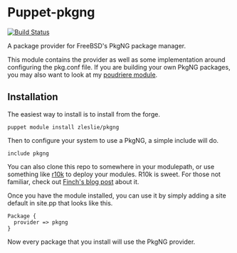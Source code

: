 Puppet-pkgng
===

[![Build Status](https://travis-ci.org/xaque208/puppet-pkgng.png)](https://travis-ci.org/xaque208/puppet-pkgng)


A package provider for FreeBSD's PkgNG package manager.

This module contains the provider as well as some implementation around
configuring the pkg.conf file.  If you are building your own PkgNG packages,
you may also want to look at my [poudriere
module](https://github.com/xaque208/puppet-poudriere).

## Installation

The easiest way to install is to install from the forge.

    puppet module install zleslie/pkgng

Then to configure your system to use a PkgNG, a simple include will do.

    include pkgng

You can also clone this repo to somewhere in your modulepath, or use something
like [r10k](https://github.com/adrienthebo/r10k) to deploy your modules.  R10k
is sweet.  For those not familiar, check out [Finch's blog
post](http://somethingsinistral.net/blog/rethinking-puppet-deployment/) about
it.

Once you have the module installed, you can use it by simply adding a site
default in site.pp that looks like this.

    Package {
      provider => pkgng
    }

Now every package that you install will use the PkgNG provider.



